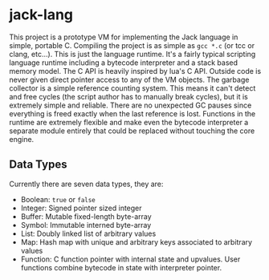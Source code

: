 # jack-lang

This project is a prototype VM for implementing the Jack language in simple,
portable C.  Compiling the project is as simple as `gcc *.c` (or tcc or clang,
etc...).  This is just the language runtime.  It's a fairly typical scripting
language runtime including a bytecode interpreter and a stack based memory
model.  The C API is heavily inspired by lua's C API.  Outside code is never
given direct pointer access to any of the VM objects.  The garbage collector is
a simple reference counting system.  This means it can't detect and free cycles
(the script author has to manually break cycles), but it is extremely simple and
reliable.  There are no unexpected GC pauses since everything is freed exactly
when the last reference is lost.  Functions in the runtime are extremely
flexible and make even the bytecode interpreter a separate module entirely that
could be replaced without touching the core engine.

## Data Types

Currently there are seven data types, they are:

 - Boolean: `true` or `false`
 - Integer: Signed pointer sized integer
 - Buffer: Mutable fixed-length byte-array
 - Symbol: Immutable interned byte-array
 - List: Doubly linked list of arbitrary values
 - Map: Hash map with unique and arbitrary keys associated to arbitrary values
 - Function: C function pointer with internal state and upvalues.
             User functions combine bytecode in state with interpreter pointer.
